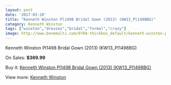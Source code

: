 ```yaml
---
layout: post
date: '2017-03-20'
title: "Kenneth Winston Pl1498 Bridal Gown (2013) (KW13_Pl1498BG)"
category: Kenneth Winston
tags: ["winston","dresses","bridal","formal","crazy"]
image: http://www.benemulti.com/9704-thickbox_default/kenneth-winston-pl1498-bridal-gown-2013-kw13pl1498bg.jpg
---
```

Kenneth Winston Pl1498 Bridal Gown (2013) (KW13_Pl1498BG)

On Sales: **$369.99**
<a href="https://www.benemulti.com/en/kenneth-winston/3673-kenneth-winston-pl1498-bridal-gown-2013-kw13pl1498bg.html"><amp-img layout="responsive" width="600" height="600" src="//www.benemulti.com/9704-thickbox_default/kenneth-winston-pl1498-bridal-gown-2013-kw13pl1498bg.jpg" alt="Kenneth Winston Pl1498 Bridal Gown (2013) (KW13_Pl1498BG) 0" /></a>
<a href="https://www.benemulti.com/en/kenneth-winston/3673-kenneth-winston-pl1498-bridal-gown-2013-kw13pl1498bg.html"><amp-img layout="responsive" width="600" height="600" src="//www.benemulti.com/9706-thickbox_default/kenneth-winston-pl1498-bridal-gown-2013-kw13pl1498bg.jpg" alt="Kenneth Winston Pl1498 Bridal Gown (2013) (KW13_Pl1498BG) 1" /></a>
<a href="https://www.benemulti.com/en/kenneth-winston/3673-kenneth-winston-pl1498-bridal-gown-2013-kw13pl1498bg.html"><amp-img layout="responsive" width="600" height="600" src="//www.benemulti.com/9705-thickbox_default/kenneth-winston-pl1498-bridal-gown-2013-kw13pl1498bg.jpg" alt="Kenneth Winston Pl1498 Bridal Gown (2013) (KW13_Pl1498BG) 2" /></a>

Buy it: [Kenneth Winston Pl1498 Bridal Gown (2013) (KW13_Pl1498BG)](https://www.benemulti.com/en/kenneth-winston/3673-kenneth-winston-pl1498-bridal-gown-2013-kw13pl1498bg.html "Kenneth Winston Pl1498 Bridal Gown (2013) (KW13_Pl1498BG)")

View more: [Kenneth Winston](https://www.benemulti.com/en/36-kenneth-winston "Kenneth Winston")